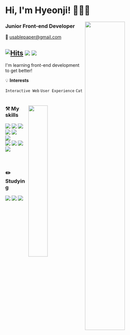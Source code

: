 <div align="left">

  <h1>Hi, I'm Hyeonji! 🕵🏻‍♀️</h1>

  <img align="right" width="50%" src="https://github-readme-stats.vercel.app/api?username=usablepaper&show_icons=true&&theme=dracula&hide="/> 



  ### Junior Front-end Developer
  
  💌 usablepaper@gmail.com
 
[![Hits](https://hits.seeyoufarm.com/api/count/incr/badge.svg?url=https%3A%2F%2Fgithub.com%2Fusablepaper&count_bg=%23000000&title_bg=%23000000&icon=github.svg&icon_color=%23E7E7E7&title=GitHub&edge_flat=true)](https://hits.seeyoufarm.com)
<a href="https://github.com/usablepaper"><img src="https://img.shields.io/badge/GitHub-181717?style=flat-square&logo=github&logoColor=white"/></a>
<a href="https://instagram.com/usablepaper"><img src="https://img.shields.io/badge/Instagram-E4405F?style=flat-square&logo=instagram&logoColor=white"/></a> 
 ---
 
I'm learning front-end development to get better!

 💡 **Interests** 
 
 ```Interactive Web``` ```User Experience``` ```Cat```

</div>
  
#
 
 <img align="right" src="https://github-readme-stats.vercel.app/api/top-langs/?username=usablepaper&theme=dracula&exclude_repo=Computer-Science-Engineering&layout=compact&langs_count=10" width="35%"/>


<div>

### ⚒  My skills
<img src="https://img.shields.io/badge/HTML5-E34F26?style=flat-square&logo=HTML5&logoColor=white"/>
<img src="https://img.shields.io/badge/CSS3-1572B6?style=flat-square&logo=CSS3&logoColor=white"/>
<img src="https://img.shields.io/badge/Sass-CC6699?style=flat-square&logo=Sass&logoColor=white"/>
<img src="https://img.shields.io/badge/JavaScript-F7DF1E?style=flat-square&logo=javascript&logoColor=white"/>
<img src="https://img.shields.io/badge/React-61DAFB?style=flat-square&logo=react&logoColor=white"/>


<br>
<img src="https://img.shields.io/badge/VisualStudioCode-007ACC?style=flat-square&logo=visualstudiocode&logoColor=white"/>

<br>

<img src="https://img.shields.io/badge/Git-F05032?style=flat-square&logo=Git&logoColor=white"/>
<img src="https://img.shields.io/badge/Figma-F24E1E?style=flat-square&logo=figma&logoColor=white"/>
<img src="https://img.shields.io/badge/Notion-000000?style=flat-square&logo=notion&logoColor=white"/>
<img src="https://img.shields.io/badge/GitHub-181717?style=flat-square&logo=github&logoColor=white"/>

<br>
<br>
  
#

### ✏️  Studying
<img src="https://img.shields.io/badge/Vue.js-4FC08D?style=flat-square&logo=Vue.js&logoColor=white"/>
<img src="https://img.shields.io/badge/WordPress-21759B?style=flat-square&logo=WordPress&logoColor=white"/>
<img src="https://img.shields.io/badge/PHP-777BB4?style=flat-square&logo=PHP&logoColor=white"/>

</div>
